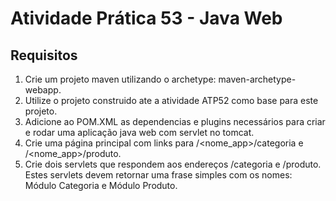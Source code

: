 # Atividade Prática 53 - Java Web

## Requisitos
1. Crie um projeto maven utilizando o archetype: maven-archetype-webapp.
2. Utilize o projeto construido ate a atividade ATP52 como base para este projeto.
3. Adicione ao POM.XML as dependencias e plugins necessários para criar e rodar uma aplicação java web com servlet no tomcat.
4. Crie uma página principal com links para /<nome_app>/categoria e /<nome_app>/produto.
5. Crie dois servlets que respondem aos endereços /categoria e /produto. Estes servlets devem retornar uma frase simples com os nomes: Módulo Categoria e Módulo Produto.